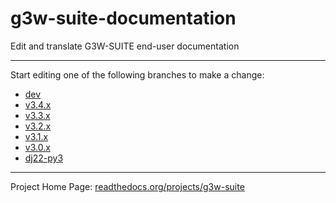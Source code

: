 # g3w-suite-documentation
Edit and translate G3W-SUITE end-user documentation

---

Start editing one of the following branches to make a change:

- [dev](https://github.com/g3w-suite/g3w-suite-documentation/tree/dev)
- [v3.4.x](https://github.com/g3w-suite/g3w-suite-documentation/tree/v3.4.x)
- [v3.3.x](https://github.com/g3w-suite/g3w-suite-documentation/tree/v3.3.x)
- [v3.2.x](https://github.com/g3w-suite/g3w-suite-documentation/tree/v3.2.x)
- [v3.1.x](https://github.com/g3w-suite/g3w-suite-documentation/tree/v3.1.x)
- [v3.0.x](https://github.com/g3w-suite/g3w-suite-documentation/tree/v3.0.x)
- [dj22-py3](https://github.com/g3w-suite/g3w-suite-documentation/tree/dj22-py3)

---

Project Home Page: [readthedocs.org/projects/g3w-suite](https://readthedocs.org/projects/g3w-suite/)
